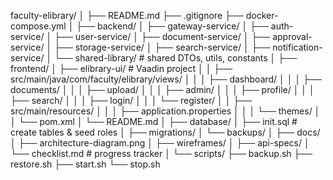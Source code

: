 faculty-elibrary/
│
├── README.md
├── .gitignore
├── docker-compose.yml
│
├── backend/
│   ├── gateway-service/
│   ├── auth-service/
│   ├── user-service/
│   ├── document-service/
│   ├── approval-service/
│   ├── storage-service/
│   ├── search-service/
│   ├── notification-service/
│   └── shared-library/     # shared DTOs, utils, constants
│
├── frontend/
│   ├── elibrary-ui/        # Vaadin project
│   │   ├── src/main/java/com/faculty/elibrary/views/
│   │   │   ├── dashboard/
│   │   │   ├── documents/
│   │   │   ├── upload/
│   │   │   ├── admin/
│   │   │   ├── profile/
│   │   │   ├── search/
│   │   │   ├── login/
│   │   │   └── register/
│   │   ├── src/main/resources/
│   │   │   ├── application.properties
│   │   │   └── themes/
│   │   └── pom.xml
│   └── README.md
│
├── database/
│   ├── init.sql             # create tables & seed roles
│   ├── migrations/
│   └── backups/
│
├── docs/
│   ├── architecture-diagram.png
│   ├── wireframes/
│   ├── api-specs/
│   └── checklist.md         # progress tracker
│
└── scripts/
    ├── backup.sh
    ├── restore.sh
    ├── start.sh
    └── stop.sh
